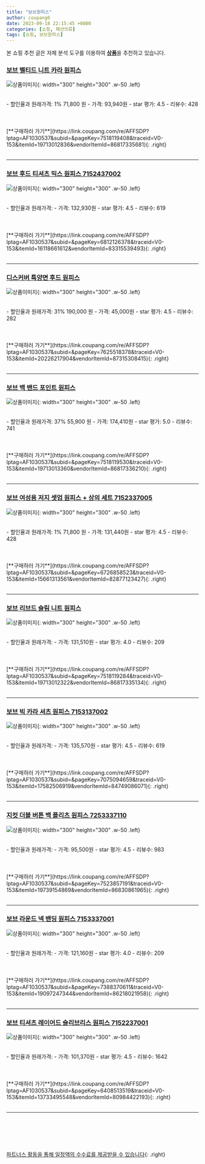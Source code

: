 ```yaml
---
title: "보브원피스"
author: coupang6
date: 2023-09-18 22:15:45 +0800
categories: [쇼핑, 패션의류]
tags: [쇼핑, 보브원피스]
---
```


본 쇼핑 추천 글은 자체 분석 도구를 이용하여 [**상품**](https://link.coupang.com/a/bao1ui)을 추천하고 있습니다.

### [보브 벨티드 니트 카라 원피스](https://link.coupang.com/re/AFFSDP?lptag=AF1030537&subid=&pageKey=7518119408&traceid=V0-153&itemId=19713012836&vendorItemId=86817335681)

![상품이미지](https://thumbnail6.coupangcdn.com/thumbnails/remote/230x230ex/image/retail/images/2023/08/08/12/8/1a796581-cb9b-4791-935d-14f34f6286b5.jpg){: width="300" height="300" .w-50 .left}


<br>
- 할인율과 원래가격: 1%  71,800   원
- 가격: 93,940원
- star 평가: 4.5
- 리뷰수: 428
<br>
<br>
<br>
<br>
[**구매하러 가기**](https://link.coupang.com/re/AFFSDP?lptag=AF1030537&subid=&pageKey=7518119408&traceid=V0-153&itemId=19713012836&vendorItemId=86817335681){: .right}
<br>
<br>

---

### [보브 후드 티셔츠 믹스 원피스 7152437002](https://link.coupang.com/re/AFFSDP?lptag=AF1030537&subid=&pageKey=6812126378&traceid=V0-153&itemId=16118661612&vendorItemId=83315539493)

![상품이미지](https://thumbnail6.coupangcdn.com/thumbnails/remote/230x230ex/image/retail/images/2022/09/30/12/3/b40965bc-5dfd-41dd-af6a-e1ddf30b5ebc.jpg){: width="300" height="300" .w-50 .left}


<br>
- 할인율과 원래가격: 
- 가격: 132,930원
- star 평가: 4.5
- 리뷰수: 619
<br>
<br>
<br>
<br>
[**구매하러 가기**](https://link.coupang.com/re/AFFSDP?lptag=AF1030537&subid=&pageKey=6812126378&traceid=V0-153&itemId=16118661612&vendorItemId=83315539493){: .right}
<br>
<br>

---

### [디스커버 특양면 후드 원피스](https://link.coupang.com/re/AFFSDP?lptag=AF1030537&subid=&pageKey=7625518378&traceid=V0-153&itemId=20226217904&vendorItemId=87315308415)

![상품이미지](https://thumbnail9.coupangcdn.com/thumbnails/remote/230x230ex/image/vendor_inventory/ff57/3be902cd207698386370d64cd2b073df7bb2c8e777ec1ee8c295a9f147fa.jpg){: width="300" height="300" .w-50 .left}


<br>
- 할인율과 원래가격: 31%  190,000   원
- 가격: 45,000원
- star 평가: 4.5
- 리뷰수: 282
<br>
<br>
<br>
<br>
[**구매하러 가기**](https://link.coupang.com/re/AFFSDP?lptag=AF1030537&subid=&pageKey=7625518378&traceid=V0-153&itemId=20226217904&vendorItemId=87315308415){: .right}
<br>
<br>

---

### [보브 백 밴드 포인트 원피스](https://link.coupang.com/re/AFFSDP?lptag=AF1030537&subid=&pageKey=7518119530&traceid=V0-153&itemId=19713013360&vendorItemId=86817336210)

![상품이미지](https://thumbnail8.coupangcdn.com/thumbnails/remote/230x230ex/image/retail/images/2023/08/08/12/9/9f01b145-6577-446e-8c15-819301447cbb.jpg){: width="300" height="300" .w-50 .left}


<br>
- 할인율과 원래가격: 37%  55,900   원
- 가격: 174,410원
- star 평가: 5.0
- 리뷰수: 741
<br>
<br>
<br>
<br>
[**구매하러 가기**](https://link.coupang.com/re/AFFSDP?lptag=AF1030537&subid=&pageKey=7518119530&traceid=V0-153&itemId=19713013360&vendorItemId=86817336210){: .right}
<br>
<br>

---

### [보브 여성용 저지 셋업 원피스 + 상의 세트 7152337005](https://link.coupang.com/re/AFFSDP?lptag=AF1030537&subid=&pageKey=6726858523&traceid=V0-153&itemId=15661313561&vendorItemId=82877123427)

![상품이미지](https://thumbnail9.coupangcdn.com/thumbnails/remote/230x230ex/image/retail/images/2022/08/23/17/5/7552445b-9afe-47dd-bdf8-9c712fa6eb11.jpg){: width="300" height="300" .w-50 .left}


<br>
- 할인율과 원래가격: 1%  71,800   원
- 가격: 131,440원
- star 평가: 4.5
- 리뷰수: 428
<br>
<br>
<br>
<br>
[**구매하러 가기**](https://link.coupang.com/re/AFFSDP?lptag=AF1030537&subid=&pageKey=6726858523&traceid=V0-153&itemId=15661313561&vendorItemId=82877123427){: .right}
<br>
<br>

---

### [보브 리브드 슬림 니트 원피스](https://link.coupang.com/re/AFFSDP?lptag=AF1030537&subid=&pageKey=7518119284&traceid=V0-153&itemId=19713012322&vendorItemId=86817335134)

![상품이미지](https://thumbnail9.coupangcdn.com/thumbnails/remote/230x230ex/image/retail/images/2023/08/08/12/3/aa3a9586-cf5a-4d4c-a436-97b158f15a41.jpg){: width="300" height="300" .w-50 .left}


<br>
- 할인율과 원래가격: 
- 가격: 131,510원
- star 평가: 4.0
- 리뷰수: 209
<br>
<br>
<br>
<br>
[**구매하러 가기**](https://link.coupang.com/re/AFFSDP?lptag=AF1030537&subid=&pageKey=7518119284&traceid=V0-153&itemId=19713012322&vendorItemId=86817335134){: .right}
<br>
<br>

---

### [보브 빅 카라 셔츠 원피스 7153137002](https://link.coupang.com/re/AFFSDP?lptag=AF1030537&subid=&pageKey=7075094659&traceid=V0-153&itemId=17582506919&vendorItemId=84749086071)

![상품이미지](https://thumbnail8.coupangcdn.com/thumbnails/remote/230x230ex/image/rs_quotation_api/yj1r7v8r/91bafbf5e40f4494a6977afb6cb47c15.jpg){: width="300" height="300" .w-50 .left}


<br>
- 할인율과 원래가격: 
- 가격: 135,570원
- star 평가: 4.5
- 리뷰수: 619
<br>
<br>
<br>
<br>
[**구매하러 가기**](https://link.coupang.com/re/AFFSDP?lptag=AF1030537&subid=&pageKey=7075094659&traceid=V0-153&itemId=17582506919&vendorItemId=84749086071){: .right}
<br>
<br>

---

### [지컷 더블 버튼 백 플리츠 원피스 7253337110](https://link.coupang.com/re/AFFSDP?lptag=AF1030537&subid=&pageKey=7523857191&traceid=V0-153&itemId=19739154869&vendorItemId=86830861965)

![상품이미지](https://thumbnail8.coupangcdn.com/thumbnails/remote/230x230ex/image/rs_quotation_api/hnbwwwag/3035bf1c52e343ef873d8d771ab2f971.jpg){: width="300" height="300" .w-50 .left}


<br>
- 할인율과 원래가격: 
- 가격: 95,500원
- star 평가: 4.5
- 리뷰수: 983
<br>
<br>
<br>
<br>
[**구매하러 가기**](https://link.coupang.com/re/AFFSDP?lptag=AF1030537&subid=&pageKey=7523857191&traceid=V0-153&itemId=19739154869&vendorItemId=86830861965){: .right}
<br>
<br>

---

### [보브 라운드 넥 밴딩 원피스 7153337001](https://link.coupang.com/re/AFFSDP?lptag=AF1030537&subid=&pageKey=7388370611&traceid=V0-153&itemId=19097247344&vendorItemId=86218021958)

![상품이미지](https://thumbnail10.coupangcdn.com/thumbnails/remote/230x230ex/image/retail/images/2023/06/08/17/0/31b85f10-4c80-415c-9d91-5b7ed7a7d1ea.jpg){: width="300" height="300" .w-50 .left}


<br>
- 할인율과 원래가격: 
- 가격: 121,160원
- star 평가: 4.0
- 리뷰수: 209
<br>
<br>
<br>
<br>
[**구매하러 가기**](https://link.coupang.com/re/AFFSDP?lptag=AF1030537&subid=&pageKey=7388370611&traceid=V0-153&itemId=19097247344&vendorItemId=86218021958){: .right}
<br>
<br>

---

### [보브 티셔츠 레이어드 슬리브리스 원피스 7152237001](https://link.coupang.com/re/AFFSDP?lptag=AF1030537&subid=&pageKey=6408513519&traceid=V0-153&itemId=13733495548&vendorItemId=80984422193)

![상품이미지](https://thumbnail6.coupangcdn.com/thumbnails/remote/230x230ex/image/retail/images/1664300865010683-f90c163f-4638-45ca-844d-5cea61605c08.jpg){: width="300" height="300" .w-50 .left}


<br>
- 할인율과 원래가격: 
- 가격: 101,370원
- star 평가: 4.5
- 리뷰수: 1642
<br>
<br>
<br>
<br>
[**구매하러 가기**](https://link.coupang.com/re/AFFSDP?lptag=AF1030537&subid=&pageKey=6408513519&traceid=V0-153&itemId=13733495548&vendorItemId=80984422193){: .right}
<br>
<br>

---
<br><br><br><br><br> [파트너스 활동을 통해 일정액의 수수료를 제공받을 수 있습니다](https://link.coupang.com/a/bao1ui){: .right}